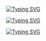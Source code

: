 [![Typing SVG](https://readme-typing-svg.herokuapp.com?size=18&duration=3000&color=EEB4F7&lines=Software+Engineer+@Scalapay)](https://git.io/typing-svg)

[![Typing SVG](https://readme-typing-svg.herokuapp.com?size=18&duration=3000&color=12F70C&lines=BSc+in+computer+science)](https://git.io/typing-svg)

[![Typing SVG](https://readme-typing-svg.herokuapp.com?size=18&duration=3000&color=1877F7&lines=Find+me+on+Linkedin+for+more)](https://git.io/typing-svg)
